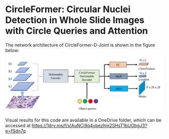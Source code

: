 # CircleFormer: Circular Nuclei Detection in Whole Slide Images with Circle Queries and Attention

The network architecture of CircleFormer-D-Joint is shown in the figure below:

![The network architecture of CircleFormer-D-Joint](./pic/overall.png)

Visual results for this code are available in a OneDrive folder, which can be accessed at <https://1drv.ms/f/s!AuNCi9q4ybezhjn2SHsT1bUObgJ3?e=fSdn7q>
